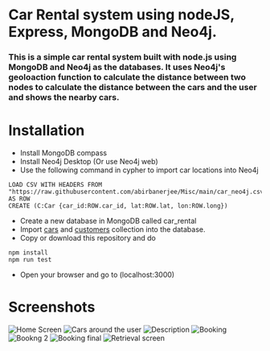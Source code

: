 # Car Rental system using nodeJS, Express, MongoDB and Neo4j.
### This is a simple car rental system built with node.js using MongoDB and Neo4j as the databases. It uses Neo4j's geoloaction function to calculate the distance between two nodes to calculate the distance between the cars and the user and shows the nearby cars.

# Installation
- Install MongoDB compass
- Install Neo4j Desktop (Or use Neo4j web)
- Use the following command in cypher to import car locations into Neo4j 
```
LOAD CSV WITH HEADERS FROM "https://raw.githubusercontent.com/abirbanerjee/Misc/main/car_neo4j.csv" AS ROW
CREATE (C:Car {car_id:ROW.car_id, lat:ROW.lat, lon:ROW.long})
```
- Create a new database in MongoDB called car_rental
- Import [cars](https://github.com/abirbanerjee/Misc/blob/main/cars.json) and [customers](https://github.com/abirbanerjee/Misc/blob/main/customers.json) collection into the database.
- Copy or download this repository and do 
```
npm install
npm run test
```

- Open your browser and go to (localhost:3000)


# Screenshots
![Home Screen](https://i.ibb.co/ZV1D8sJ/Picture2.png) ![Cars around the user](https://i.ibb.co/TwddPSH/Picture3.png) ![Description](https://i.ibb.co/GRfmFdV/Picture4.png) ![Booking](https://i.ibb.co/CWp6JQw/Picture5.png) ![Bookng 2](https://i.ibb.co/kyknCg5/Picture6.png) ![Booking final](https://i.ibb.co/rpyHDCZ/Picture7.png) ![Retrieval screen](https://i.ibb.co/d5P4ZFN/Picture8.png)
